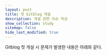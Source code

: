 ```yaml
---
layout: post
title: 첫 Gitblog 개설
description: 개설 관련 이슈 작성
show_collection: study
sitemap: false
hide_last_modified: true
---
```


Gitblog 첫 개설 시 문제가 발생한 내용은 아래와 같다.
